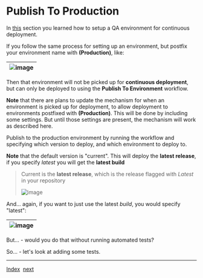 # Publish To Production
In [this](ContinuousDeployment.md) section you learned how to setup a QA environment for continuous deployment.

If you follow the same process for setting up an environment, but postfix your environment name with **(Production)**, like:

| ![image](https://user-images.githubusercontent.com/10775043/232310956-96179562-e101-4b90-9a01-12c8c316cfd3.png) |
|-|

Then that environment will not be picked up for **continuous deployment**, but can only be deployed to using the **Publish To Environment** workflow.

**Note** that there are plans to update the mechanism for when an environment is picked up for deployment, to allow deployment to environments postfixed with **(Production)**. This will be done by including some settings. But until those settings are present, the mechanism will work as described here.

Publish to the production environment by running the workflow and specifying which version to deploy, and which environment to deploy to.

**Note** that the default version is "current". This will deploy the **latest release**, if you specify *latest* you will get the **latest build**

> Current is the **latest release**, which is the release flagged with *Latest* in your repository
> 
> ![image](https://github.com/microsoft/AL-Go/assets/10775043/236f1eac-3045-4b19-90a1-1f81e2ad26a6)

And... again, if you want to just use the latest *build*, you would specify "latest":

| ![image](https://user-images.githubusercontent.com/10775043/232312134-0028a08d-1004-43f2-8127-aeeee8ed1a5e.png) |
|-|

But... - would you do that without running automated tests?

So... - let's look at adding some tests.

---
[Index](Index.md)&nbsp;&nbsp;[next](AutomatedTests.md)
